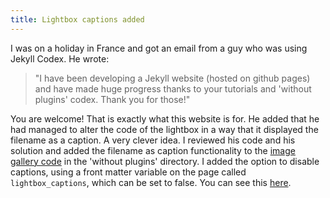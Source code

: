 ```yaml
---
title: Lightbox captions added
---
```


I was on a holiday in France and got an email from a guy who was using Jekyll Codex. He wrote: 

> "I have been developing a Jekyll website (hosted on github pages) and have made huge progress thanks to your tutorials and 'without plugins' codex. Thank you for those!" 

You are welcome! That is exactly what this website is for. He added that he had managed to alter the code of the lightbox in a way that it displayed the filename as a caption. A very clever idea. I reviewed his code and his solution and added the filename as caption functionality to the [image gallery code](/without-plugin/image-gallery) in the 'without plugins' directory. I added the option to disable captions, using a front matter variable on the page called `lightbox_captions`, which can be set to false. You can see this [here](/without-plugin/lightbox).
